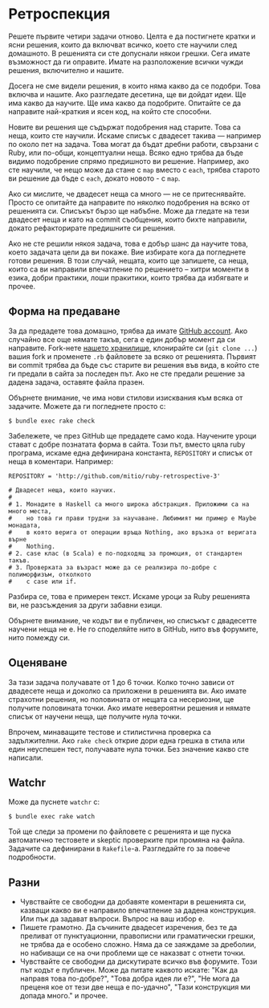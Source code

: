 # Ретроспекция

Решете първите четири задачи отново. Целта е да постигнете кратки и ясни решения, които да включват всичко, което сте научили след домашното. В решенията си сте допуснали някои грешки. Сега имате възможност да ги оправите. Имате на разположение всички чужди решения, включително и нашите.

Досега не сме видели решения, в които няма какво да се подобри. Това включва и нашите. Ако разгледате десетина, ще ви дойдат идеи. Ще има какво да научите. Ще има какво да подобрите. Опитайте се да направите най-краткия и ясен код, на който сте способни.

Новите ви решения ще съдържат подобрения над старите. Това са неща, които сте научили. Искаме списък с двадесет такива — например по около пет на задача. Това могат да бъдат дребни работи, свързани с Ruby, или по-общи, концептуални неща. Всяко едно трябва да бъде видимо подобрение спрямо предишното ви решение. Например, ако сте научили, че нещо може да стане с <code>map</code> вместо с <code>each</code>, трябва старото ви решение да бъде с <code>each</code>, докато новото - с <code>map</code>.

Ако си мислите, че двадесет неща са много — не се притеснявайте. Просто се опитайте да направите по няколко подобрения на всяко от решенията си. Списъкът бързо ще набъбне. Може да гледате на тези двадесет неща и като на commit съобщения, които бихте направили, докато рефакторирате предишните си решения.

Ако не сте решили някоя задача, това е добър шанс да научите това, което задачата цели да ви покаже. Вие избирате кога да погледнете готови решения. В този случай, нещата, които ще запишете, са неща, които са ви направили впечатление по решението – хитри моменти в езика, добри практики, лоши пракитики, които трябва да избягвате и прочее.

## Форма на предаване

За да предадете това домашно, трябва да имате [GitHub account](https://github.com/). Ако случайно все още нямате такъв, сега е един добър момент да си направите. Fork-нете [нашето хранилище](https://github.com/fmi/ruby-retrospective-3), клонирайте си (`git clone ...`) вашия fork и променете <code>.rb</code> файловете за всяко от решенията. Първият ви commit трябва да бъде със старите ви решения във вида, в който сте ги предали в сайта за последен път. Ако не сте предали решение за дадена задача, оставяте файла празен.

Обърнете внимание, че има нови стилови изисквания към всяка от задачите. Можете да ги погледнете просто с:

    $ bundle exec rake check

Забележете, че през GitHub ще предадете само кода. Научените уроци стават с добре познатата форма в сайта. Този път, вместо цяла ruby програма, искаме една дефинирана константа, `REPOSITORY` и списък от неща в коментари. Например:

    REPOSITORY = 'http://github.com/mitio/ruby-retrospective-3'

    # Двадесет неща, които научих.
    #
    # 1. Монадите в Haskell са много широка абстракция. Приложими са на много места,
    #    но това ги прави трудни за научаване. Любимият ми пример е Maybe монадата,
    #    в която верига от операции връща Nothing, ако връзка от веригата върне
    #    Nothing.
    # 2. case клас (в Scala) е по-подходящ за промоция, от стандартен такъв.
    # 3. Проверката за възраст може да се реализира по-добре с полиморфизъм, отколкото
    #    с case или if.

Разбира се, това е примерен текст. Искаме уроци за Ruby решенията ви, не разсъждения за други забавни езици.

Обърнете внимание, че кодът ви е публичен, но списъкът с двадесетте научени неща не е. Не го споделяйте нито в GitHub, нито във форумите, нито помежду си.

## Оценяване

За тази задача получавате от 1 до 6 точки. Колко точно зависи от двадесете неща и доколко са приложени в решенията ви. Ако имате страхотни решения, но половината от нещата са несериозни, ще получите половината точки. Ако имате невероятни решения и нямате списък от научени неща, ще получите нула точки.

Впрочем, минаващите тестове и стилистична проверка са задължителни. Ако <code>rake check</code> открие дори една грешка в стила или един неуспешен тест, получавате нула точки. Без значение какво сте написали.

## Watchr

Може да пуснете <code>watchr</code> с:

    $ bundle exec rake watch

Той ще следи за промени по файловете с решенията и ще пуска автоматично тестовете и skeptic проверките при промяна на файла. Задачите са дефинирани в `Rakefile`-а. Разгледайте го за повече подробности.

## Разни

* Чувствайте се свободни да добавяте коментари в решенията си, казващи какво ви е направило впечатление за дадена конструкция. Или пък да задават въпроси. Въпрос на ваш избор е.
* Пишете грамотно. Да съчините двадесет изречения, без те да преливат от пунктуационни, правописни или граматически грешки, не трябва да е особено сложно. Няма да се заяждаме за дреболии, но набиващи се на очи проблеми ще се наказват с отнети точки.
* Чувствайте се свободни да дискутирате всичко във форумите. Този път кодът е публичен. Може да питате каквото искате: "Как да направя това по-добре?", "Това добра идея ли е?", "Не мога да преценя кое от тези две неща е по-удачно", "Тази конструкция ми допада много." и прочее.

